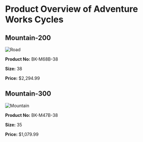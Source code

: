 # **Product Overview of Adventure Works Cycles**


## **Mountain\-200**

![Road](Road-550.png)


**Product No:** BK\-M68B\-38

**Size:** 38

**Price:** $2,294.99


## **Mountain\-300**

![Mountain](https://www.syncfusion.com/downloads/support/directtrac/general/Mountain-300-989274178.png)


**Product No:** BK\-M47B\-38

**Size:** 35

**Price:** $1,079.99